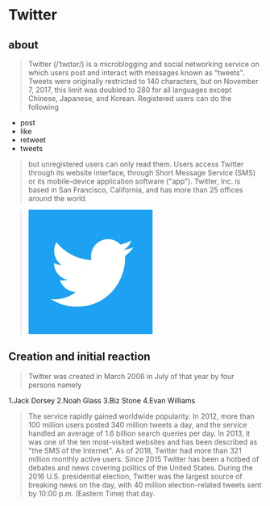 # Twitter
## about
>Twitter (/ˈtwɪtər/) is a microblogging and social networking service on which users post and interact with messages known as "tweets". Tweets were originally restricted to 140 characters, but on November 7, 2017, this limit was doubled to 280 for all languages except Chinese, Japanese, and Korean. Registered users can do the following
* post 
* like 
* retweet 
* tweets 
>but unregistered users can only read them. Users access Twitter through its website interface, through Short Message Service (SMS) or its mobile-device application software ("app"). Twitter, Inc. is based in San Francisco, California, and has more than 25 offices around the world.

>![twitter](tt.jpg)
## Creation and initial reaction
>Twitter was created in March 2006 in July of that year by four persons namely 

1.Jack Dorsey
2.Noah Glass
3.Biz Stone
4.Evan Williams

>The service rapidly gained worldwide popularity. In 2012, more than 100 million users posted 340 million tweets a day, and the service handled an average of 1.6 billion search queries per day. In 2013, it was one of the ten most-visited websites and has been described as "the SMS of the Internet". As of 2018, Twitter had more than 321 million monthly active users. Since 2015 Twitter has been a hotbed of debates and news covering politics of the United States. During the 2016 U.S. presidential election, Twitter was the largest source of breaking news on the day, with 40 million election-related tweets sent by 10:00 p.m. (Eastern Time) that day.

